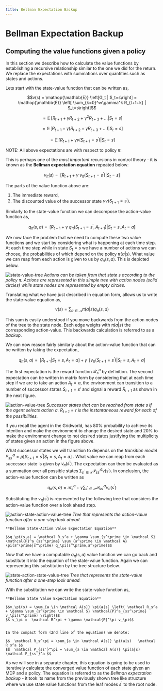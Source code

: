 ```yaml
---
title: Bellman Expectation Backup 
---
```

# Bellman Expectation Backup

## Computing the value functions given a policy

In this section we describe how to calculate the value functions by establishing a recursive relationship similar to the one we did for the return. We replace the expectations with summations over quantities such as states and actions. 

Lets start with the state-value function that can be written as, 

$$v(s) = \mathop{\mathbb{E}} \left[G_t | S_t=s\right] = \mathop{\mathbb{E}} \left[ \sum_{k=0}^∞\gamma^k R_{t+1+k} | S_t=s\right]$$

$$ = \mathop{\mathbb{E}} \left[ R_{t+1} + \gamma R_{t+2} + \gamma^2 R_{t+3}+ ... | S_t=s \right]$$

$$ = \mathop{\mathbb{E}} \left[ R_{t+1} + \gamma (R_{t+2} + \gamma R_{t+3}+ ...) | S_t=s \right]$$

$$ = \mathop{\mathbb{E}} \left[ R_{t+1} + \gamma v(S_{t+1}=s^\prime) | S_t=s \right]$$

NOTE: All above expectations are with respect to policy $\pi$.

This is perhaps one of the _most important_ recursions in control theory - it is known as the **Bellman expectation equation** repeated below:

$$v_\pi(s) = \mathop{\mathbb{E}_\pi} \left[ R_{t+1} + \gamma ~ v_\pi(S_{t+1}=s^\prime) | S_t=s \right]$$

The parts of the value function above are: 

1. The immediate reward, 
2. The discounted value of the successor state $\gamma v(S_{t+1}=s^\prime)$.

Similarly to the state-value function we can decompose the action-value function as,

$$q_\pi(s,a) = \mathop{\mathbb{E}_\pi} \left[ R_{t+1} + \gamma ~ q_\pi(S_{t+1}=s^\prime, A_{t+1}) | S_t=s, A_t=a \right]$$

We now face the problem that we need to compute these two value functions and we start by considering what is happening at each time step. At each time step while in state $S_t=s$ we have a number of actions we can choose, the probabilities of which depend on the policy $\pi(a|s)$. What value we can reap from each action is given to us by $q_\pi(s,a)$.  This is depicted below. 

![state-value-tree](images/state-value-tree.png)
*Actions can be taken from that state $s$ according to the policy $\pi$. Actions are represented in this simple tree with action nodes (solid circles) while state nodes are represented by empty circles.*

Translating what we have just described in equation form, allows us to write the state-value equation as,

$$v(s) = \sum_{a \in \mathcal A} \pi(a|s) q_\pi(s,a)$$

This sum is easily understood if you move backwards from the action nodes of the tree to the state node. Each edge weighs with $\pi(a|s)$ the corresponding action-value. This backwards calculation is referred to as a _backup_. 

We can now reason fairly similarly about the action-value function that can be written by taking the expectation,

$$q_\pi(s,a)  = \mathop{\mathbb{E}_\pi} \left[ R_{t+1} |  S_t=s, A_t= a \right] + \gamma ~ \mathop{\mathbb{E}_\pi} \left[ v_\pi(S_{t+1}=s^\prime) | S_t=s, A_t= a \right]$$

The first expectation is the reward function $\mathcal{R}^a_s$ by definition. The second expectation can be written in matrix form by considering that at each time step if we are to take an action $A_t=a$, the environment can transition to a number of successor states $S_{t+1}=s'$ and signal a reward $R_{t+1}$ as shown in the next figure. 

![action-value-tree](images/action-value-tree.png)
_Successor states that can be reached from state $s$ if the agent selects action $a$. $R_{t+1}  = r$ is the instantaneous reward for each of the possibilities._

If you recall the agent in the Gridworld, has 80% probability to achieve its intention and make the environment to change the desired state and 20% to make the environment change to not desired states justifying the multiplicity of states given an action in the figure above. 

What successor states we will transition to depends on the _transition model_ $P^a_{ss^\prime} = p[S_{t+1}=s^\prime | S_t=s, A_t=a ]$ . What value we can reap from each successor state is given by $v_\pi(s^\prime)$. The expectation can then be evaluated as a summation over all possible states $\sum_{s^\prime \in \mathcal S} \mathcal{P}^a_{ss^\prime} v(s^\prime)$. In conclusion, the action-value function can be written as

$$q_\pi(s,a) = \mathcal R_s^a + \gamma \sum_{s^\prime \in \mathcal S} \mathcal{P}^a_{ss^\prime} v_\pi(s^\prime)$$

Substituting the  $v_\pi(s^\prime)$ is represented by the following tree that considers the action-value function over a look ahead step. 

![action-state-action-value-tree](images/action-state-action-value-tree.png)
*Tree that represents the action-value function after a one-step look ahead.*

```{note}
**Bellman State-Action Value Expectation Equation**

$$q_\pi(s,a) = \mathcal R_s^a + \gamma \sum_{s^\prime \in \mathcal S} \mathcal{P}^a_{ss^\prime} \sum_{a^\prime \in \mathcal A} \pi(a^\prime|s^\prime) q_\pi(s^\prime,a^\prime)$$
```

Now that we have a computable $q_\pi(s,a)$ value function we can go back and substitute it into the equation of the state-value function. Again we can representing this substitution by the tree structure below.

![state-action-state-value-tree](images/state-action-state-value-tree.png)
*Tree that represents the state-value function after a one-step look ahead.*

With the substitution we can write the state-value function as,

```{note}
**Bellman State Value Expectation Equation**

$$v_\pi(s) = \sum_{a \in \mathcal A(s)} \pi(a|s) \left( \mathcal R_s^a + \gamma \sum_{s^\prime \in \mathcal S} \mathcal{P}^a_{ss^\prime} v_\pi(s^\prime) \right)$$
$$ v_\pi =  \mathcal R^\pi + \gamma \mathcal{P}^\pi v_\pi$$


In the compact form (2nd line of the equation) we denote:

$$  \mathcal R_s^\pi = \sum_{a \in \mathcal A(s)} \pi(a|s)   \mathcal R_s^a $$
$$  \mathcal P_{ss'}^\pi = \sum_{a \in \mathcal A(s)} \pi(a|s)   \mathcal P_{ss'}^a $$
```

As we will see in a separate chapter, this equation is going to be used to iteratively calculate the converged value function of each state given an MDP and a policy.  The equation is referred to as the _Bellman expectation backup_ - it took its name from the previously shown tree like structure where we use state value functions from the leaf modes $s^\prime$ to the root node. 
